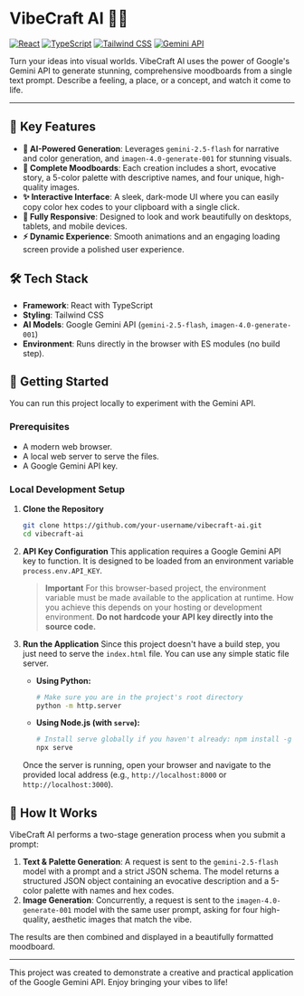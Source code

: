 # VibeCraft AI 🎨✨

[![React](https://img.shields.io/badge/React-20232A?style=for-the-badge&logo=react&logoColor=61DAFB)](https://reactjs.org/)
[![TypeScript](https://img.shields.io/badge/TypeScript-007ACC?style=for-the-badge&logo=typescript&logoColor=white)](https://www.typescriptlang.org/)
[![Tailwind CSS](https://img.shields.io/badge/Tailwind_CSS-38B2AC?style=for-the-badge&logo=tailwind-css&logoColor=white)](https://tailwindcss.com/)
[![Gemini API](https://img.shields.io/badge/Gemini_API-4285F4?style=for-the-badge&logo=google-cloud&logoColor=white)](https://ai.google.dev/)

Turn your ideas into visual worlds. VibeCraft AI uses the power of Google's Gemini API to generate stunning, comprehensive moodboards from a single text prompt. Describe a feeling, a place, or a concept, and watch it come to life.

---

<!-- Optional: Add a screenshot or GIF of the application in action -->
<!-- ![VibeCraft AI Demo](link-to-your-screenshot-or-gif.gif) -->

## 🌟 Key Features

- **🤖 AI-Powered Generation**: Leverages `gemini-2.5-flash` for narrative and color generation, and `imagen-4.0-generate-001` for stunning visuals.
- **🎨 Complete Moodboards**: Each creation includes a short, evocative story, a 5-color palette with descriptive names, and four unique, high-quality images.
- **✨ Interactive Interface**: A sleek, dark-mode UI where you can easily copy color hex codes to your clipboard with a single click.
- **📱 Fully Responsive**: Designed to look and work beautifully on desktops, tablets, and mobile devices.
- **⚡️ Dynamic Experience**: Smooth animations and an engaging loading screen provide a polished user experience.

## 🛠️ Tech Stack

- **Framework**: React with TypeScript
- **Styling**: Tailwind CSS
- **AI Models**: Google Gemini API (`gemini-2.5-flash`, `imagen-4.0-generate-001`)
- **Environment**: Runs directly in the browser with ES modules (no build step).

## 🚀 Getting Started

You can run this project locally to experiment with the Gemini API.

### Prerequisites

- A modern web browser.
- A local web server to serve the files.
- A Google Gemini API key.

### Local Development Setup

1.  **Clone the Repository**
    ```bash
    git clone https://github.com/your-username/vibecraft-ai.git
    cd vibecraft-ai
    ```

2.  **API Key Configuration**
    This application requires a Google Gemini API key to function. It is designed to be loaded from an environment variable `process.env.API_KEY`.

    > **Important**
    > For this browser-based project, the environment variable must be made available to the application at runtime. How you achieve this depends on your hosting or development environment. **Do not hardcode your API key directly into the source code.**

3.  **Run the Application**
    Since this project doesn't have a build step, you just need to serve the `index.html` file. You can use any simple static file server.

    - **Using Python:**
      ```bash
      # Make sure you are in the project's root directory
      python -m http.server
      ```

    - **Using Node.js (with `serve`):**
      ```bash
      # Install serve globally if you haven't already: npm install -g serve
      npx serve
      ```
    
    Once the server is running, open your browser and navigate to the provided local address (e.g., `http://localhost:8000` or `http://localhost:3000`).

## 🧠 How It Works

VibeCraft AI performs a two-stage generation process when you submit a prompt:

1.  **Text & Palette Generation**: A request is sent to the `gemini-2.5-flash` model with a prompt and a strict JSON schema. The model returns a structured JSON object containing an evocative description and a 5-color palette with names and hex codes.
2.  **Image Generation**: Concurrently, a request is sent to the `imagen-4.0-generate-001` model with the same user prompt, asking for four high-quality, aesthetic images that match the vibe.

The results are then combined and displayed in a beautifully formatted moodboard.

---

This project was created to demonstrate a creative and practical application of the Google Gemini API. Enjoy bringing your vibes to life!
